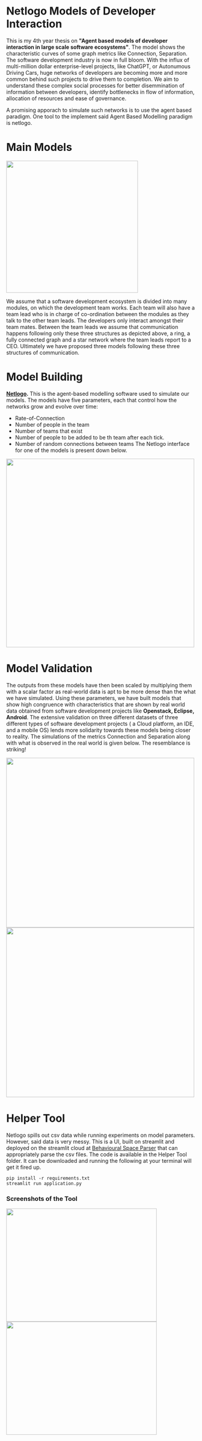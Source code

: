# Netlogo Models of Developer Interaction
This is my 4th year thesis on **"Agent based models of developer interaction in large scale software ecosystems"**. The model shows the characteristic curves of some graph metrics like Connection, Separation. The software development industry is now in full bloom. With the influx of multi-million dollar enterprise-level projects, like ChatGPT, or Autonumous Driving Cars, huge networks of developers are becoming more and more common behind such projects to drive them to completion. We aim to understand these complex social processes for better disemmination of information between developers, identify bottlenecks in flow of information, allocation of resources and ease of governance.

A promising apporach to simulate such networks is to use the agent based paradigm. One tool to the implement said Agent Based Modelling paradigm is netlogo.

# Main Models
<p>
  <img src = "https://github.com/SOUMEE2000/Netlogo-Models-of-Developer-Interaction/assets/52605586/a580c562-3750-4ae2-a27a-68dee7f16f93" height = 350 >
</p>

We assume that a software development ecosystem is divided into many modules, on which the development team works. Each team will also have a team lead who is in charge of co-ordination between the modules as they talk to the other team leads. The developers only interact amongst their team mates. Between the team leads we assume that communication happens following only these three structures as depicted above, a ring, a fully connected graph and a star network where the team leads report to a CEO. Ultimately we have proposed three models following these three structures of communication.

# Model Building

**[Netlogo](https://ccl.northwestern.edu/netlogo/download.shtml).** This is the agent-based modelling software used to simulate our models. The models have five parameters, each that control how the networks grow and evolve over time:
* Rate-of-Connection
* Number of people in the team
* Number of teams that exist
* Number of people to be added to be th team after each tick.
* Number of random connections between teams
The Netlogo interface for one of the models is present down below.

<p>
<img src="https://github.com/SOUMEE2000/Netlogo-Models-of-Developer-Interaction/blob/main/Images/Interface.png?raw=true" height = "500" label = "The Netlogo Interface">
</p>

# Model Validation
The outputs from these models have then been scaled by multiplying them with a scalar factor as real-world data is apt to be more dense than the what we have simulated. Using these parameters, we have built models that show high congruence with characteristics that are shown by real world data obtained from software development projects like **Openstack, Eclipse, Android**. The extensive validation on three different datasets of three different types of software development projects ( a Cloud platform, an IDE, and a mobile OS) lends more solidarity towards these models being closer to reality. The simulations of the metrics Connection and Separation along with what is observed in the real world is given below. The resemblance is striking!

<p>
  <img src = "https://github.com/SOUMEE2000/Netlogo-Models-of-Developer-Interaction/assets/52605586/69c0d446-8d77-467d-befd-2e87705f38b1" height = 450 width = 500>
  <img src = "https://github.com/SOUMEE2000/Netlogo-Models-of-Developer-Interaction/assets/52605586/f8d2f526-5b88-45ee-903a-91d82b0247b2" height = 450 width = 500>
</p>

# Helper Tool
Netlogo spills out csv data while running experiments on model parameters. However, said data is very messy. This is a UI, built on streamlit and deployed on the streamlit cloud at [Behavioural Space Parser](https://soumee2000-netlogo-models-of-deve-helper-toolapplication-0d427y.streamlit.app/) that can appropriately parse the csv files. The code is available in the Helper Tool folder. It can be downloaded and running the following at your terminal will get it fired up.
```
pip install -r requirements.txt
streamlit run application.py
```
### Screenshots of the Tool
<p>
<img src="https://github.com/SOUMEE2000/Netlogo-Models-of-Developer-Interaction/blob/main/Images/Interface_Helper.png?raw=true" height = "300" width = "400">
<img src="https://github.com/SOUMEE2000/Netlogo-Models-of-Developer-Interaction/blob/main/Images/Output_Helper.png?raw=true" height = "300" width="400">
</p>
